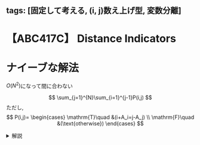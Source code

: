 tags: [固定して考える, (i\, j)数え上げ型, 変数分離]
---
# 【ABC417C】 Distance Indicators 

# ナイーブな解法

$O(N^2)$になって間に合わない

$$
\sum_{j=1}^{N}\sum_{i=1}^{j-1}P(i,j)
$$
ただし, 
$$
P(i,j)=
\begin{cases}
\mathrm{T}\quad &(i+A_i=j-A_j) \\
\mathrm{F}\quad &(\text{otherwise})
\end{cases}
$$

<details>
<summary>解説</summary>

## ポイント
* 数え上げの基本は**固定して考える**
* $j$を固定した時の$i<j$の寄与が高速にもとまっていれば良い.
* 変数分離
  * $j-i=A_i+A_j \Leftrightarrow i+A_i=j-A_j$
## 定式化

* $C_{\cdot}\leftarrow 0$
* $\text{ans}\leftarrow 0$
* $j=1,2,\cdots,n-1$に対して、
  * $\text{ans} = \text{ans} + C_{j-A_j}$
  * $C_{j+A_j}=C_{j+A_j}+1$

## 計算量

* Pythonの`dict`はオープンアドレス法による実装なので、挿入が平均$O(1)$
* 全体で$O(N)$
## 実装例


```python
n = int(input())
a = list(map(int,input().split()))
from collections import defaultdict
cnt = defaultdict(int)
ans = 0
for j in range(n):
    # 集計(i<j)
    ans += cnt[j-a[j]]
    # 更新
    cnt[j+a[j]] += 1
print(ans)
```



</details>

